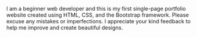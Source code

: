 I am a beginner web developer and this is my first single-page portfolio website created using HTML, CSS, and the Bootstrap framework. Please excuse any mistakes or imperfections. I appreciate your kind feedback to help me improve and create beautiful designs.

